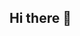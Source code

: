 ## Hi there 👋

<!--
**Nwayhlaing11/Nwayhlaing11** is a ✨ _special_ ✨ repository because its `README.md` (this file) appears on your GitHub profile.

Here are some ideas to get you started:

- 🔭 I’m currently working on ... Kings International School
- 🌱 I’m currently learning ... python,js
- 👯 I’m looking to collaborate on ... more odoo development
- 📫 How to reach me: ...nwayhlaing704@gmail.com
- 😄 Pronouns: ...
- ⚡ Fun fact: ...
-->
